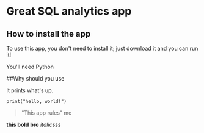 # Great SQL analytics app

## How to install the app

To use this app, you don't need to install it; just download it and you can run it!

You'll need Python

##Why should you use

It prints what's up.

```
print("hello, world!")
```

>"This app rules" me

**this bold bro**
_italicsss_

